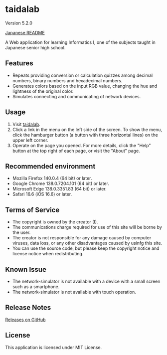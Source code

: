 # taidalab

Version 5.2.0

[Japanese README](README.ja.md)

A Web application for learning Informatics &#8544;, one of the subjects taught in Japanese senior high school.

## Features

- Repeats providing conversion or calculation quizzes among decimal numbers, binary numbers and hexadecimal numbers.
- Generates colors based on the input RGB value, changing the hue and lightness of the original color.
- Simulates connecting and communicating of network devices.

## Usage

1. Visit [taidalab](https://taidalog.github.io/taidalab/).
1. Click a link in the menu on the left side of the screen. To show the menu, click the hamburger button (a button with three horizontal lines) on the upper left corner.
1. Operate on the page you opened. For more details, click the "Help" button at the top right of each page, or visit the "About" page.

## Recommended environment

- Mozilla Firefox 140.0.4 (64 bit) or later.
- Google Chrome 138.0.7204.101 (64 bit) or later.
- Microsoft Edge 138.0.3351.83 (64 bit) or later.
- Safari 16.6 (iOS 16.6) or later.

## Terms of Service

- The copyright is owned by the creator (I).
- The communications charge required for use of this site will be borne by the user.
- The creator is not responsible for any damage caused by computer viruses, data loss, or any other disadvantages caused by usinfg this site.
- You can use the source code, but please keep the copyright notice and license notice when redistributing.

## Known Issue

- The network-simulator is not available with a device with a small screen such as a smartphone.
- The network-simulator is not available with touch operation.

## Release Notes

[Releases on GitHub](https://github.com/taidalog/taidalab/releases)

## License

This application is licensed under MIT License.
